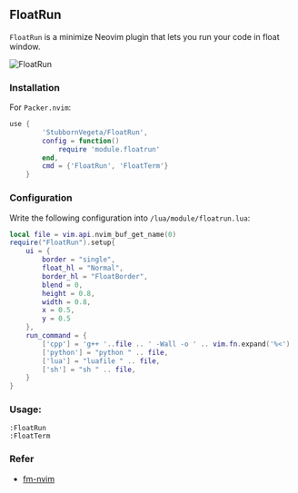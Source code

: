 ## FloatRun
`FloatRun` is a minimize Neovim plugin that lets you run your code in float window.

![FloatRun](https://gitee.com/svegeta/screenshot/raw/master/FloatRun.png)

### Installation
For `Packer.nvim`:
```lua
use {
        'StubbornVegeta/FloatRun',
        config = function()
            require 'module.floatrun'
        end,
        cmd = {'FloatRun', 'FloatTerm'}
    }
```

### Configuration

Write the following configuration into `/lua/module/floatrun.lua`:
```lua
local file = vim.api.nvim_buf_get_name(0)
require("FloatRun").setup{
    ui = {
        border = "single",
        float_hl = "Normal",
        border_hl = "FloatBorder",
        blend = 0,
        height = 0.8,
        width = 0.8,
        x = 0.5,
        y = 0.5
    },
    run_command = {
        ['cpp'] = 'g++ '..file .. ' -Wall -o ' .. vim.fn.expand('%<') .. ' && ./' .. vim.fn.expand('%<'),
        ['python'] = "python " .. file,
        ['lua'] = "luafile " .. file,
        ['sh'] = "sh " .. file,
    }
}

```

### Usage:

```
:FloatRun
:FloatTerm
```

### Refer
- [fm-nvim](https://github.com/is0n/fm-nvim/)
